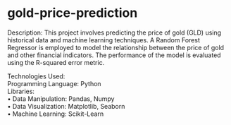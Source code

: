 # gold-price-prediction

Description: 
This project involves predicting the price of gold (GLD) using historical data and machine learning techniques. A Random Forest Regressor is employed to model the relationship between the price of gold and other financial indicators. The performance of the model is evaluated using the R-squared error metric.

Technologies Used:  
Programming Language: Python  
Libraries:  
• Data Manipulation: Pandas, Numpy  
• Data Visualization: Matplotlib, Seaborn  
• Machine Learning: Scikit-Learn  

